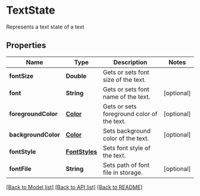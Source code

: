 ﻿
# TextState
Represents a text state of a text

## Properties
Name | Type | Description | Notes
------------ | ------------- | ------------- | -------------
**fontSize** | **Double** | Gets or sets font size of the text. | 
**font** | **String** | Gets or sets font name of the text. | [optional]
**foregroundColor** | [**Color**](Color.md) | Gets or sets foreground color of the text. | [optional]
**backgroundColor** | [**Color**](Color.md) | Sets background color of the text. | [optional]
**fontStyle** | [**FontStyles**](FontStyles.md) | Sets font style of the text. | 
**fontFile** | **String** | Sets path of font file in storage. | [optional]


[[Back to Model list]](../../README.md#documentation-for-models) [[Back to API list]](../../README.md#documentation-for-api-endpoints) [[Back to README]](../../README.md)



